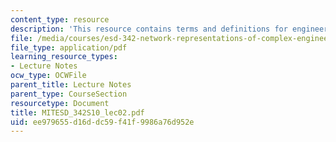 ```yaml
---
content_type: resource
description: 'This resource contains terms and definitions for engineering systems. '
file: /media/courses/esd-342-network-representations-of-complex-engineering-systems-spring-2010/ee979655d16ddc59f41f9986a76d952e_MITESD_342S10_lec02.pdf
file_type: application/pdf
learning_resource_types:
- Lecture Notes
ocw_type: OCWFile
parent_title: Lecture Notes
parent_type: CourseSection
resourcetype: Document
title: MITESD_342S10_lec02.pdf
uid: ee979655-d16d-dc59-f41f-9986a76d952e
---
```

